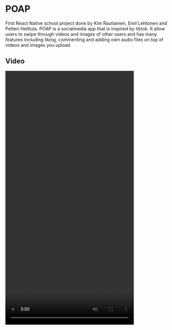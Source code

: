 
# POAP

First React Native school project done by Kim Rautiainen, Emil Lehtonen and Petteri Helttula. POAP is a socialmedia app that is inspired by tiktok. It allow users to swipe through videos and images of other users and has many features including liking, commenting and adding own audio files on top of videos and images you upload.

## Video
<video src="Untitled video - Made with Clipchamp.mp4" width="400" height="790">

## Screenshots

<img src="https://github.com/pamppe/ReactProject/assets/103430042/01256bb6-7830-45da-9f00-8b02517f9b29" width="400" height="790">

<img src="https://github.com/pamppe/ReactProject/assets/103430042/03967fea-7a7d-4394-9aff-376c28a5e726" width="400" height="790">

<img src="https://github.com/pamppe/ReactProject/assets/103430042/9fb8fefc-ddb6-4fbe-b9e9-02bd8ce8da4e" width="400" height="790">

<img src="https://github.com/pamppe/ReactProject/assets/103430042/4c4fb0e2-375c-4c8c-b7e2-e48c5f4d0cc7" width="400" height="790">



